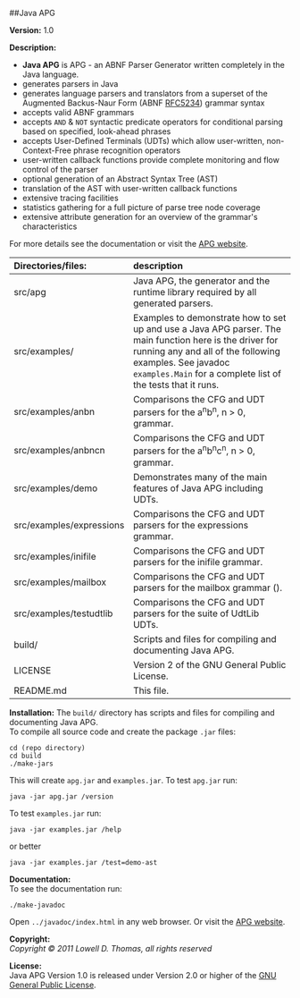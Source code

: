 ##Java APG

**Version:** 1.0

**Description:**  

<ul><li><b>Java APG</b> is APG - an ABNF Parser Generator written completely in the Java language.
</li>
<li>generates parsers in Java
</li>
<li>generates language parsers and translators from a superset of the Augmented Backus-Naur Form (ABNF <a href="https://tools.ietf.org/html/rfc5234">RFC5234</a>) grammar syntax
</li>
<li>accepts valid ABNF grammars
</li>
<li>accepts <code>AND</code> & <code>NOT</code> syntactic predicate operators for conditional parsing based on specified, look-ahead phrases
</li>
<li>accepts User-Defined Terminals (UDTs) which allow user-written, non-Context-Free phrase recognition operators
</li>
<li>user-written callback functions provide complete monitoring and flow control of the parser</li>
<li>optional generation of an Abstract Syntax Tree (AST)</li>
<li>translation of the AST with user-written callback functions</li>
<li>extensive tracing facilities</li>
<li>statistics gathering for a full picture of parse tree node coverage</li>
<li>extensive attribute generation for an overview of the grammar's characteristics</li>
</ul>
For more details see the documentation or visit the <a href="http://www.coasttocoastresearch.com">APG website</a>.

|Directories/files:|description|
|:--------|:----------|  
|  src/apg                   |Java APG, the generator and the runtime library required by all generated parsers.
|  src/examples/                   |Examples to demonstrate how to set up and use a Java APG parser. The main function here is the driver for running any and all of the following examples. See javadoc `examples.Main` for a complete list of the tests that it runs. 
|  src/examples/anbn                |Comparisons the CFG and UDT parsers for the a<sup>n</sup>b<sup>n</sup>, n > 0, grammar.
|  src/examples/anbncn                 |Comparisons the CFG and UDT parsers for the a<sup>n</sup>b<sup>n</sup>c<sup>n</sup>, n > 0, grammar.
|  src/examples/demo             |Demonstrates many of the main features of Java APG including UDTs.
|  src/examples/expressions         |Comparisons the CFG and UDT parsers for the expressions grammar. 
|  src/examples/inifile          |Comparisons the CFG and UDT parsers for the inifile grammar.
|  src/examples/mailbox        |Comparisons the CFG and UDT parsers for the mailbox grammar ().
|  src/examples/testudtlib        |Comparisons the CFG and UDT parsers for the suite of UdtLib UDTs.
| build/ | Scripts and files for compiling and documenting Java APG.
|  LICENSE                     |Version 2 of the GNU General Public License.|
|  README.md                   |This file.|


**Installation:**
The `build/` directory has scripts and files for compiling and documenting Java APG.  
To compile all source code and create the package `.jar` files:  
```
cd (repo directory)
cd build
./make-jars
```
This will create `apg.jar` and `examples.jar`. To test `apg.jar` run:
```
java -jar apg.jar /version
```  
To test `examples.jar` run:
```  
java -jar examples.jar /help
```  
or better
```  
java -jar examples.jar /test=demo-ast
```  

**Documentation:**  
To see the documentation run:
```
./make-javadoc
```  
Open `../javadoc/index.html` in any web browser. Or visit the [APG website](http://www.coasttocoastresearch.com).

**Copyright:**  
  *Copyright &copy; 2011 Lowell D. Thomas, all rights reserved*  

**License:**  
  Java APG Version 1.0 is released under Version 2.0 or higher of the
  <a href="https://www.gnu.org/licenses/licenses.html">GNU General Public License</a>.

